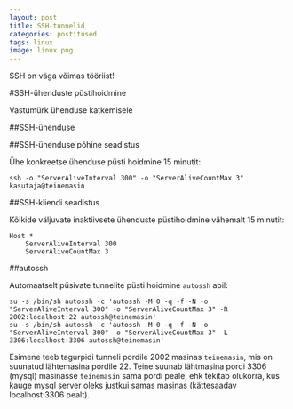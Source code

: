 ```yaml
---
layout: post
title: SSH-tunnelid
categories: postitused
tags: linux
image: linux.png
---
```

SSH on väga võimas tööriist!

#SSH-ühenduste püstihoidmine

Vastumürk ühenduse katkemisele

##SSH-ühenduse

##SSH-ühenduse põhine seadistus

Ühe konkreetse ühenduse püsti hoidmine 15 minutit:

    ssh -o "ServerAliveInterval 300" -o "ServerAliveCountMax 3" kasutaja@teinemasin

##SSH-kliendi seadistus

Kõikide väljuvate inaktiivsete ühenduste püstihoidmine vähemalt 15 minutit:

    Host *
        ServerAliveInterval 300
        ServerAliveCountMax 3

##autossh

Automaatselt püsivate tunnelite püsti hoidmine `autossh` abil:

    su -s /bin/sh autossh -c 'autossh -M 0 -q -f -N -o "ServerAliveInterval 300" -o "ServerAliveCountMax 3" -R 2002:localhost:22 autossh@teinemasin'
    su -s /bin/sh autossh -c 'autossh -M 0 -q -f -N -o "ServerAliveInterval 300" -o "ServerAliveCountMax 3" -L 3306:localhost:3306 autossh@teinemasin'

Esimene teeb tagurpidi tunneli pordile 2002 masinas `teinemasin`, mis on suunatud lähtemasina pordile 22. Teine suunab lähtmasina pordi 3306 (mysql) masinasse `teinemasin` sama pordi peale, ehk tekitab olukorra, kus kauge mysql server oleks justkui samas masinas (kättesaadav localhost:3306 pealt).
